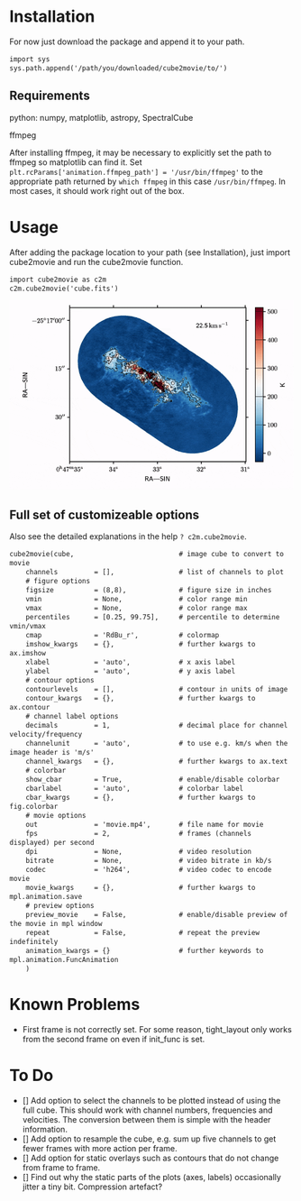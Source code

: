 # Installation

For now just download the package and append it to your path.
```
import sys
sys.path.append('/path/you/downloaded/cube2movie/to/')
```


## Requirements
python: numpy, matplotlib, astropy, SpectralCube

ffmpeg

After installing ffmpeg, it may be necessary to explicitly set the path to ffmpeg so matplotlib can find it.
Set `plt.rcParams['animation.ffmpeg_path'] = '/usr/bin/ffmpeg'` to the appropriate path returned by `which ffmpeg` in this case `/usr/bin/ffmpeg`.
In most cases, it should work right out of the box.

# Usage

After adding the package location to your path (see Installation), just import cube2movie and run the cube2movie function.
```
import cube2movie as c2m
c2m.cube2movie('cube.fits')
```
![movie.mp4](movie.gif)


## Full set of customizeable options

Also see the detailed explanations in the help `? c2m.cube2movie`.
```
cube2movie(cube,                          # image cube to convert to movie
    channels         = [],                # list of channels to plot
    # figure options
    figsize          = (8,8),             # figure size in inches
    vmin             = None,              # color range min
    vmax             = None,              # color range max
    percentiles      = [0.25, 99.75],     # percentile to determine vmin/vmax
    cmap             = 'RdBu_r',          # colormap
    imshow_kwargs    = {},                # further kwargs to ax.imshow
    xlabel           = 'auto',            # x axis label
    ylabel           = 'auto',            # y axis label
    # contour options
    contourlevels    = [],                # contour in units of image
    contour_kwargs   = {},                # further kwargs to ax.contour
    # channel label options
    decimals         = 1,                 # decimal place for channel velocity/frequency
    channelunit      = 'auto',            # to use e.g. km/s when the image header is 'm/s'
    channel_kwargs   = {},                # further kwargs to ax.text
    # colorbar
    show_cbar        = True,              # enable/disable colorbar
    cbarlabel        = 'auto',            # colorbar label
    cbar_kwargs      = {},                # further kwargs to fig.colorbar
    # movie options
    out              = 'movie.mp4',       # file name for movie
    fps              = 2,                 # frames (channels displayed) per second
    dpi              = None,              # video resolution
    bitrate          = None,              # video bitrate in kb/s
    codec            = 'h264',            # video codec to encode movie
    movie_kwargs     = {},                # further kwargs to mpl.animation.save
    # preview options
    preview_movie    = False,             # enable/disable preview of the movie in mpl window
    repeat           = False,             # repeat the preview indefinitely
    animation_kwargs = {}                 # further keywords to mpl.animation.FuncAnimation
    )
```

# Known Problems

- First frame is not correctly set. For some reason, tight_layout only works from the second frame on even if init_func is set.


# To Do

- [] Add option to select the channels to be plotted instead of using the full cube. This should work with channel numbers, frequencies and velocities. The conversion between them is simple with the header information.
- [] Add option to resample the cube, e.g. sum up five channels to get fewer frames with more action per frame.
- [] Add option for static overlays such as contours that do not change from frame to frame.
- [] Find out why the static parts of the plots (axes, labels) occasionally jitter a tiny bit. Compression artefact?
